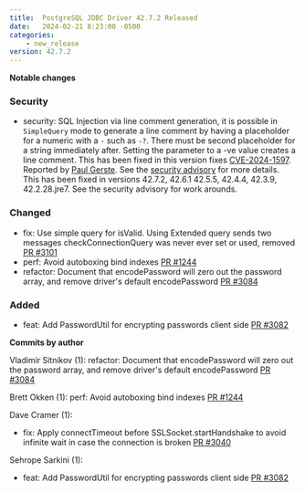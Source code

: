```yaml
---
title:  PostgreSQL JDBC Driver 42.7.2 Released
date:   2024-02-21 8:23:00 -0500
categories:
    - new_release
version: 42.7.2
---
```

**Notable changes**


### Security
* security: SQL Injection via line comment generation, it is possible in `SimpleQuery` mode to generate a line comment by having a placeholder for a numeric with a `-`
  such as `-?`. There must be second placeholder for a string immediately after. Setting the parameter to a -ve value creates a line comment.
  This has been fixed in this version fixes [CVE-2024-1597](https://www.cve.org/CVERecord?id=CVE-2024-1597). Reported by [Paul Gerste](https://github.com/paul-gerste-sonarsource). See the [security advisory](https://github.com/pgjdbc/pgjdbc/security/advisories/GHSA-24rp-q3w6-vc56) for more details. This has been fixed in versions 42.7.2, 42.6.1 42.5.5, 42.4.4, 42.3.9, 42.2.28.jre7. See the security advisory for work arounds.

### Changed
* fix: Use simple query for isValid. Using Extended query sends two messages checkConnectionQuery was never ever set or used, removed [PR #3101](https://github.com/pgjdbc/pgjdbc/pull/3101)
* perf: Avoid autoboxing bind indexes [PR #1244](https://github.com/pgjdbc/pgjdbc/pull/1244)
* refactor: Document that encodePassword will zero out the password array, and remove driver's default encodePassword  [PR #3084](https://github.com/pgjdbc/pgjdbc/pull/3084)

### Added
* feat: Add PasswordUtil for encrypting passwords client side [PR #3082](https://github.com/pgjdbc/pgjdbc/pull/3082)


**Commits by author**

Vladimir Sitnikov (1):
refactor: Document that encodePassword will zero out the password array, and remove driver's default encodePassword  [PR #3084](https://github.com/pgjdbc/pgjdbc/pull/3084)

Brett Okken (1):
perf: Avoid autoboxing bind indexes [PR #1244](https://github.com/pgjdbc/pgjdbc/pull/1244)

Dave Cramer (1):
*  fix: Apply connectTimeout before SSLSocket.startHandshake to avoid infinite wait in case the connection is broken [PR #3040](https://github.com/pgjdbc/pgjdbc/pull/3040)

Sehrope Sarkini (1):
* feat: Add PasswordUtil for encrypting passwords client side [PR #3082](https://github.com/pgjdbc/pgjdbc/pull/3082)

